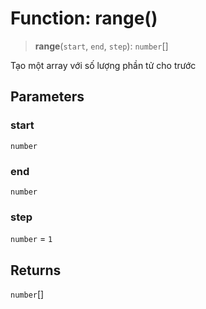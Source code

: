 # Function: range()

> **range**(`start`, `end`, `step`): `number`[]

Tạo một array với số lượng phần tử cho trước

## Parameters

### start

`number`

### end

`number`

### step

`number` = `1`

## Returns

`number`[]
